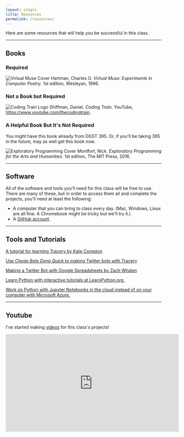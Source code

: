 ```yaml
---
layout: single
title: Resources
permalink: /resources/
---
```


Here are some resources that will help you be successful in this class.

---

## Books

<h3 style="clear:left">Required</h3>

<img class="rt" src="{{ site.baseurl }}/images/virtualmuse.jpg" alt="Virtual Muse Cover" /> Hartman, Charles O. _Virtual Muse: Experiments in Computer Poetry_. 1st edition, Wesleyan, 1996.

<h3 style="clear:left">Not a Book but Required</h3>

<img class="rt" src="{{ site.baseurl }}/images/coding-train.jpg" alt="Coding Train Logo" /> Shiffman, Daniel. _Coding Train_. YouTube, <a href="https://www.youtube.com/thecodingtrain">https://www.youtube.com/thecodingtrain</a>.


<h3 style="clear:left">A Helpful Book But It's Not Required</h3>
You might have this book already from DGST 395. Or, if you'll be taking 395 in the future, may as well get this book now.

<img class="rt" src="{{ site.baseurl }}/images/ep.jpg" alt="Exploratory Programming Cover" /> Montfort, Nick. _Exploratory Programming for the Arts and Humanities_. 1st edition, The MIT Press, 2016.

---

## Software

All of the software and tools you'll need for this class will be free to use. There are many of these, but in order to access them all and complete the projects, you'll need at least the following:

 - A computer that you can bring to class every day. (Mac, Windows, Linux are all fine. A Chromebook might be tricky but we'll try it.)
 - A <a href="http://www.github.com">GitHub account</a>.

 ---

## Tools and Tutorials

<a href="http://www.crystalcodepalace.com/traceryTut.html">A tutorial for learning Tracery by Kate Compton</a>

<a href="http://cheapbotsdonequick.com">Use _Cheap Bots Done Quick_ to making Twitter bots with Tracery</a>

<a href="https://zachwhalen.github.io/ssbot/">Making a Twitter Bot with Google Spreadsheets by Zach Whalen</a>

<a href="http://www.learnpython.org">Learn Python with interactive tutorials at LearnPython.org.</a>

<a href="http://notebooks.azure.com">Work on Python with Jupyter Notebooks in the cloud instead of on your computer with Microsoft Azure.</a>

---

## Youtube

I've started making [videos](https://www.youtube.com/zachwhalen) for this class's projects! 

<iframe width="560" height="315" src="https://www.youtube.com/embed/xwyd1xEn5d8" frameborder="0" allow="autoplay; encrypted-media" allowfullscreen></iframe>








